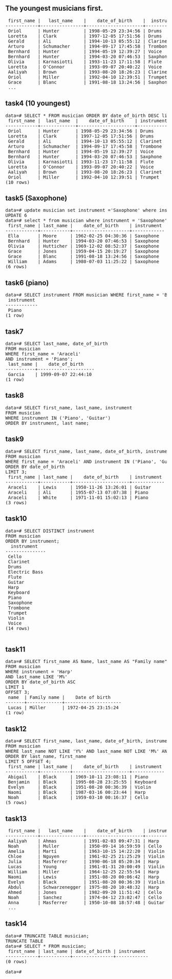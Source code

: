 ## The youngest musicians first.

<pre> first_name |   last_name    |    date_of_birth    |  instrument   
------------+----------------+---------------------+---------------
 Oriol      | Hunter         | 1998-05-29 23:34:56 | Drums
 Loretta    | Clark          | 1997-12-05 17:51:56 | Drums
 Gerald     | Ali            | 1994-10-13 05:55:12 | Clarinet
 Arturo     | Schumacher     | 1994-09-17 17:45:58 | Trombone
 Bernhard   | Hunter         | 1994-05-19 12:39:27 | Voice
 Bernhard   | Hunter         | 1994-03-20 07:46:53 | Saxphone
 Olivia     | Karnasiotti    | 1993-11-23 17:11:58 | Flute
 Loretta    | O&apos;Connor       | 1993-09-07 20:40:22 | Voice
 Aaliyah    | Brown          | 1993-08-20 18:26:23 | Clarinet
 Oriol      | Miller         | 1992-04-10 12:39:51 | Trumpet
 Grace      | Blanc          | 1991-08-18 13:24:56 | Saxphone
 ...
</pre>

## task4 (10 youngest)

<pre>data=# SELECT * FROM musician ORDER BY date_of_birth DESC limit 10;
 first_name |  last_name  |    date_of_birth    | instrument 
------------+-------------+---------------------+------------
 Oriol      | Hunter      | 1998-05-29 23:34:56 | Drums
 Loretta    | Clark       | 1997-12-05 17:51:56 | Drums
 Gerald     | Ali         | 1994-10-13 05:55:12 | Clarinet
 Arturo     | Schumacher  | 1994-09-17 17:45:58 | Trombone
 Bernhard   | Hunter      | 1994-05-19 12:39:27 | Voice
 Bernhard   | Hunter      | 1994-03-20 07:46:53 | Saxphone
 Olivia     | Karnasiotti | 1993-11-23 17:11:58 | Flute
 Loretta    | O&apos;Connor    | 1993-09-07 20:40:22 | Voice
 Aaliyah    | Brown       | 1993-08-20 18:26:23 | Clarinet
 Oriol      | Miller      | 1992-04-10 12:39:51 | Trumpet
(10 rows)
</pre>

## task5 (Saxophone)

<pre>data=# update musician set instrument =&apos;Saxophone&apos; where instrument = &apos;Saxphone&apos;;
UPDATE 6
data=# select * from musician where instrument = &apos;Saxophone&apos;;
 first_name | last_name |    date_of_birth    | instrument 
------------+-----------+---------------------+------------
 Ella       | Moore     | 1962-02-25 04:30:36 | Saxophone
 Bernhard   | Hunter    | 1994-03-20 07:46:53 | Saxophone
 Olivia     | Hutticher | 1969-12-02 08:52:37 | Saxophone
 Grace      | Jones     | 1959-04-15 20:19:27 | Saxophone
 Grace      | Blanc     | 1991-08-18 13:24:56 | Saxophone
 William    | Adams     | 1980-07-03 11:25:22 | Saxophone
(6 rows)
</pre>

## task6 (piano)

<pre>data=# SELECT instrument FROM musician WHERE first_name = &apos;Bernhard&apos; and last_name =&apos;Schwarzenegger&apos; ;
 instrument 
------------
 Piano
(1 row)
</pre>

## task7

<pre>data=# SELECT last_name, date_of_birth
FROM musician
WHERE first_name = &apos;Araceli&apos;
AND instrument = &apos;Piano&apos;;
 last_name |    date_of_birth    
-----------+---------------------
 Garcia    | 1999-09-07 22:44:10
(1 row)
</pre>

## task8

<pre>data=# SELECT first_name, last_name, instrument
FROM musician
WHERE instrument IN (&apos;Piano&apos;, &apos;Guitar&apos;)
ORDER BY instrument, last_name;</pre>

## task9

<pre>data=# SELECT first_name, last_name, date_of_birth, instrument
FROM musician
WHERE first_name = &apos;Araceli&apos; AND instrument IN (&apos;Piano&apos;, &apos;Guitar&apos;)
ORDER BY date_of_birth
LIMIT 3;
 first_name | last_name |    date_of_birth    | instrument 
------------+-----------+---------------------+------------
 Araceli    | Lewis     | 1950-11-26 13:26:01 | Guitar
 Araceli    | Ali       | 1955-07-13 07:07:38 | Piano
 Araceli    | White     | 1971-11-01 15:02:13 | Piano
(3 rows)
</pre>

## task10

<pre>data=# SELECT DISTINCT instrument
FROM musician
ORDER BY instrument;
  instrument   
---------------
 Cello
 Clarinet
 Drums
 Electric Bass
 Flute
 Guitar
 Harp
 Keyboard
 Piano
 Saxophone
 Trombone
 Trumpet
 Violin
 Voice
(14 rows)

</pre>

## task11

<pre>data=# SELECT first_name AS Name, last_name AS &quot;Family name&quot;, date_of_birth AS &quot;Date of birth&quot;
FROM musician
WHERE instrument = &apos;Harp&apos;
AND last_name LIKE &apos;M%&apos;
ORDER BY date_of_birth ASC
LIMIT 1
OFFSET 3;
 name  | Family name |    Date of birth    
-------+-------------+---------------------
 Lucas | Müller      | 1972-04-25 23:15:24
(1 row)
</pre>

## task12

<pre>data=# SELECT first_name, last_name, date_of_birth, instrument
FROM musician
WHERE last_name NOT LIKE &apos;Y%&apos; AND last_name NOT LIKE &apos;M%&apos; AND last_name NOT LIKE &apos;C%&apos; AND last_name NOT LIKE &apos;A%&apos;
ORDER BY last_name, first_name
LIMIT 5 OFFSET 4;
 first_name | last_name |    date_of_birth    | instrument 
------------+-----------+---------------------+------------
 Abigail    | Black     | 1969-10-11 23:08:11 | Piano
 Benjamin   | Black     | 1995-08-28 23:25:55 | Keyboard
 Evelyn     | Black     | 1951-08-20 00:36:39 | Violin
 Naomi      | Black     | 1987-03-16 00:23:44 | Harp
 Noah       | Black     | 1959-03-10 00:16:37 | Cello
(5 rows)
</pre>

## task13

<pre> first_name |   last_name    |    date_of_birth    | instrument 
------------+----------------+---------------------+------------
 Aaliyah    | Ahmas          | 1991-02-03 09:47:31 | Harp
 Noah       | Muller         | 1950-09-14 16:59:59 | Cello
 Amelia     | Martí          | 1963-10-15 14:22:20 | Violin
 Chloe      | Nguyen         | 1961-02-25 21:25:29 | Violin
 Julia      | Masferrer      | 1990-06-18 05:20:34 | Harp
 Lucas      | Young          | 1961-01-31 20:00:49 | Violin
 William    | Miller         | 1964-12-25 22:55:54 | Harp
 Naomi      | Lewis          | 1951-08-20 00:06:42 | Harp
 Evelyn     | Black          | 1951-08-20 00:36:39 | Violin
 Abdul      | Schwarzenegger | 1975-08-20 10:48:32 | Harp
 Ahmed      | Jones          | 1982-09-20 11:51:42 | Cello
 Noah       | Sanchez        | 1974-04-12 23:02:47 | Cello
 Anna       | Masferrer      | 1950-10-08 18:57:48 | Guitar
 ...
</pre>

## task14

<pre>data=# TRUNCATE TABLE musician;
TRUNCATE TABLE
data=# SELECT * FROM musician;
 first_name | last_name | date_of_birth | instrument 
------------+-----------+---------------+------------
(0 rows)

data=# 
</pre>
